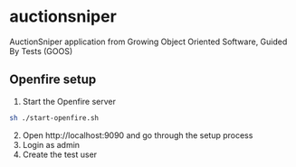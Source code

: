 # auctionsniper
AuctionSniper application from Growing Object Oriented Software, Guided By Tests (GOOS)

## Openfire setup
1. Start the Openfire server
```sh
sh ./start-openfire.sh
```
2. Open http://localhost:9090 and go through the setup process
3. Login as admin
4. Create the test user